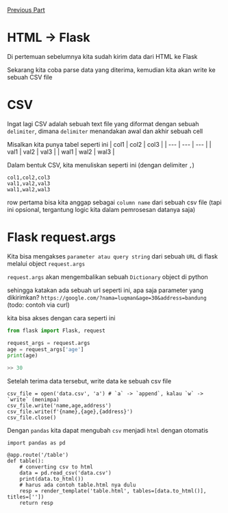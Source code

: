 [Previous Part](../README.md)

# **HTML -> Flask**
Di pertemuan sebelumnya kita sudah kirim data dari HTML ke Flask

Sekarang kita coba parse data yang diterima, kemudian kita akan write ke sebuah CSV file

# CSV

Ingat lagi CSV adalah sebuah text file yang diformat dengan sebuah `delimiter`, dimana `delimiter` menandakan awal dan akhir sebuah cell

Misalkan kita punya tabel seperti ini
| col1 | col2 | col3 |
| --- | --- | --- |
| val1 | val2 | val3 |
| wal1 | wal2 | wal3 |

Dalam bentuk CSV, kita menuliskan seperti ini (dengan delimiter `,`)
```
col1,col2,col3
val1,val2,val3
wal1,wal2,wal3
```
row pertama bisa kita anggap sebagai `column name` dari sebuah csv file (tapi ini opsional, tergantung logic kita dalam pemrosesan datanya saja)

# Flask request.args
Kita bisa mengakses `parameter atau query string` dari sebuah `URL` di flask melalui object `request.args`

`request.args` akan mengembalikan sebuah `Dictionary` object di python

sehingga katakan ada sebuah url seperti ini, apa saja parameter yang dikirimkan?
`https://google.com/?nama=luqman&age=30&address=bandung`
(todo: contoh via curl)

kita bisa akses dengan cara seperti ini
```python
from flask import Flask, request

request_args = request.args
age = request_args['age']
print(age)

>> 30
```

Setelah terima data tersebut, write data ke sebuah csv file
```
csv_file = open('data.csv', 'a') # `a` -> `append`, kalau `w` -> `write` (menimpa)
csv_file.write('name,age,address')
csv_file.write(f'{name},{age},{address}')
csv_file.close()
```

Dengan `pandas` kita dapat mengubah `csv` menjadi `html` dengan otomatis
```
import pandas as pd

@app.route('/table') 
def table(): 
    # converting csv to html 
    data = pd.read_csv('data.csv') 
    print(data.to_html())
    # harus ada contoh table.html nya dulu
    resp = render_template('table.html', tables=[data.to_html()], titles=['']) 
    return resp
```

